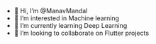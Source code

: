 - 👋 Hi, I’m @ManavMandal
- 👀 I’m interested in Machine learning
- 🌱 I’m currently learning Deep Learning
- 💞️ I’m looking to collaborate on Flutter projects

<!---
ManavMandal/ManavMandal is a ✨ special ✨ repository because its `README.md` (this file) appears on your GitHub profile.
You can click the Preview link to take a look at your changes.
--->
